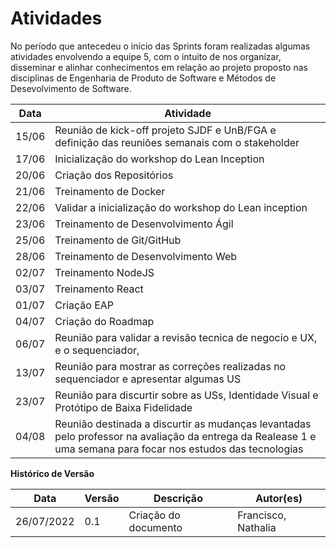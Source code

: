 # Atividades

No período que antecedeu o início das Sprints foram realizadas algumas atividades envolvendo a equipe 5, com o intuito de nos organizar, disseminar e alinhar conhecimentos em relação ao projeto proposto nas disciplinas de Engenharia de Produto de Software e Métodos de Desevolvimento de Software.

| Data  | Atividade                                                                                                                                                     |
| ----- | ------------------------------------------------------------------------------------------------------------------------------------------------------------- |
| 15/06 | Reunião de kick-off projeto SJDF e UnB/FGA e definição das reuniões semanais com o stakeholder                                                                |
| 17/06 | Inicialização do workshop do Lean Inception                                                                                                                   |
| 20/06 | Criação dos Repositórios                                                                                                                                      |
| 21/06 | Treinamento de Docker                                                                                                                                         |
| 22/06 | Validar a inicialização do workshop do Lean inception                                                                                                         |
| 23/06 | Treinamento de Desenvolvimento Ágil                                                                                                                           |
| 25/06 | Treinamento de Git/GitHub                                                                                                                                     |
| 28/06 | Treinamento de Desenvolvimento Web                                                                                                                            |
| 02/07 | Treinamento NodeJS                                                                                                                                            |
| 03/07 | Treinamento React                                                                                                                                             |
| 01/07 | Criação EAP                                                                                                                                                   |
| 04/07 | Criação do Roadmap                                                                                                                                            |
| 06/07 | Reunião para validar a revisão tecnica de negocio e UX, e o sequenciador,                                                                                     |
| 13/07 | Reunião para mostrar as correções realizadas no sequenciador e apresentar algumas US                                                                          |
| 23/07 | Reunião para discurtir sobre as USs, Identidade Visual e Protótipo de Baixa Fidelidade                                                                        |
| 04/08 | Reunião destinada a discurtir as mudanças levantadas pelo professor na avaliação da entrega da Realease 1 e uma semana para focar nos estudos das tecnologias |

**Histórico de Versão**

| Data       | Versão | Descrição            | Autor(es)           |
| ---------- | ------ | -------------------- | ------------------- |
| 26/07/2022 | 0.1    | Criação do documento | Francisco, Nathalia |
